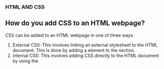 ### HTML AND CSS

## How do you add CSS to an HTML webpage?

CSS can be added to an HTML webpage in one of three ways.

1. External CSS: This involves linking an external stylesheet to the HTML document. This is done by adding a <link> element to the <head> section.
2. Internal CSS: This involves adding CSS directly to the HTML document by using the <style> element in the <head> section.
3. Inline CSS: This involves adding CSS directly to an HTML element by using the style attribute.

## What does CSS stand for?

CSS stands for Cascading Style Sheets.
CSS stands for Cascading Style Sheets.
## What does HTML stand for?

HTML stands for Hypertext Markup Language.

## What are the features of HTML5?

1. Improved Semantic Elements: HTML5 offers new semantic elements like <header>, <footer>, <article>, <section>, <nav>, <figure>, <figcaption>, <aside>, <main>, etc.

2. Canvas: HTML5 provides a <canvas> element which is used to draw graphics on the fly via scripting (usually JavaScript).

3. Video and Audio: HTML5 provides a <video> and <audio> element for media playback.

4. Geolocation: HTML5 makes it easy to track user's location using JavaScript.

5. Drag and Drop: HTML5 makes it easy to drag and drop the element on the web page with the help of JavaScript.

6. Web Storage: HTML5 provides a client-side storage mechanism which is more secure and faster than the traditional cookies.

7. WebSocket: HTML5 introduces the WebSocket protocol which enables the client to communicate with the server in real time without any delay.

8. Microdata: HTML5 provides a mechanism for adding machine-readable data to a web page.

## What are the different types of storage in HTML5?

1. Local Storage
2. Session Storage

## What do the following mean in html

<section> - defines a section in a document, usually containing a group of related elements
<article> - defines an independent, self-contained content
<footer> - defines a footer for a document or section
<nav> - defines a section of navigation links
<aside> - defines content aside from the content it is placed in, usually related to the content nearby

## What are forms in HTML?

Forms are elements in HTML that allow users to enter data into a web page. Forms are typically used to gather information from a user, such as a name, address, or credit card information. Forms consist of various elements, such as text fields, checkboxes, radio buttons, dropdowns, and submit buttons, that allow users to enter and submit this data.

## What are event listeners in HTML?

Event listeners in HTML are attributes that can be added to HTML elements to define a function that will be executed when a certain event is triggered. For example, an event listener can be used to respond to a mouse click, a key press, or a form submission.

## What are event listeners in HTML?

Event listeners in HTML are attributes that can be added to HTML elements to define a function that will be executed when a certain event is triggered. For example, an event listener can be used to respond to a mouse click, a key press, or a form submission.

## what is onload event?

The onload event is a JavaScript event that occurs when the entire page has finished loading. It is commonly used to perform tasks that need to be done after the page has loaded, such as setting up the page or making Ajax requests.

## What is scroll event?

A scroll event is an event that is triggered when a user scrolls an element on a web page. The scroll event is typically used to update content on the page, such as loading more content when a user scrolls to the bottom of a page.

## How do you use Geo Location API?

The Geolocation API is accessed via a call to navigator.geolocation; this will cause the user's browser to ask them for permission to access their location data. If they accept, then the browser will use the best available functionality on the device to access this information (for example, GPS).

## How do you know if a user is offline or not? What API does the browser provide for that?

The best way to determine if a user is offline or not is to use the navigator.onLine property of the browser's window object. This property is a boolean value that will indicate if the browser is online or offline. The navigator object is part of the Web API provided by the browser, and it provides a way for web pages to access information about the browser and its environment.

## How do you use Video and Audio tags?

Video:
<video width="640" height="360" controls>

  <source src="video.mp4" type="video/mp4">
  Your browser does not support the video tag.
</video>

Audio:
<audio controls>

  <source src="audio.mp3" type="audio/mpeg">
  Your browser does not support the audio element.
</audio>

### CSS

## What are CSS selectors?

CSS selectors are used to "select" an element or set of elements in an HTML document to apply style rules to them. Selectors can range from simple element selectors such as "p" to more complex combinations of elements, classes, and IDs.

## What are CSS variables?

CSS variables are an advanced feature of CSS that allows developers to define custom variables and values that can be reused throughout the stylesheet. They are a powerful tool for creating dynamic and reusable styles, allowing developers to easily change values in one place and have the changes cascade throughout the stylesheet.

## What is the difference between position absolute and relative?

Position absolute is an element's position relative to its containing block. It is removed from the regular flow of the page and is not affected by other elements on the page.

Position relative is an element's position relative to its normal position. It is affected by other elements on the page and is part of the normal flow of the page.

## What is Box Model?

The Box Model is a way of visualizing the elements on a web page. It is composed of four elements: margin, border, padding, and content. The margins create a space around the element, the border surrounds the content and padding, and the content is the actual content of the element. The box model can be used to define the size, layout, and spacing of elements on a web page.

## What is a flex-box?

A flex-box is a layout mode in CSS that allows elements to be laid out in any direction and to respond dynamically to the available space. It provides a more efficient way to lay out, align, and distribute elements on a page, and makes it easier to create a responsive design.

## What does justify-content, justifyItems, justifySelf mean?

Justify-content: This CSS property defines how the browser distributes the space between and around content items along the main-axis of a flex container. It helps to align the items on the main-axis of the current line of a flex container.

Justify-items: This CSS property defines how the browser distributes space between and around all items on the main-axis of a flex container. It helps to align the items on the main-axis of the flex container, even if the items have different sizes.

Justify-self: This CSS property defines how a single item is aligned on the main-axis of a flex container. The alignment of individual items can be different from the alignment of the other items in the flex container.

## What does justify-content, justifyItems, justifySelf mean?

Justify-content: This CSS property defines how the browser distributes the space between and around content items along the main-axis of a flex container. It helps to align the items on the main-axis of the current line of a flex container.

Justify-items: This CSS property defines how the browser distributes space between and around all items on the main-axis of a flex container. It helps to align the items on the main-axis of the flex container, even if the items have different sizes.

Justify-self: This CSS property defines how a single item is aligned on the main-axis of a flex container. The alignment of individual items can be different from the alignment of the other items in the flex container.

## What do AlignItems, AlignContent, and AlignSelf mean?

AlignItems is a property of the Flexbox layout, which is used to align the items within a container along the cross axis. AlignContent is a property of the Flexbox layout which is used to align the lines within a container along the cross axis. AlignSelf is a property of the Flexbox layout which is used to override the parent container's AlignItems setting for a specific item.

## What are grids?

Grids are a system of intersecting vertical and horizontal lines that are used to structure content on a page or screen. They can be used to organize the layout of elements and help make a page look more balanced and visually appealing. Grids can be used to create complex page layouts and to give a page a consistent look and feel.

## What are the differences between Flex and Grids?

Flex and Grid are both layout tools used in web design, though they have different capabilities.

Flex is a layout tool that uses a flexible box model to arrange elements on a page. It is great for quickly creating simple layouts with minimal effort. Flex elements can be stacked vertically or horizontally, and can also be re-sized and re-positioned easily.

Grid is a two-dimensional layout tool that divides a page into columns and rows. It is great for creating complex layouts with more control over the placement and sizing of elements. Grid elements are organized into columns and rows, and can span multiple columns and rows. Grid is also more suited for responsive design, allowing elements to be rearranged and re-sized based on the size of the screen.

## What is specificity, and how do you calculate it?

Specificity is a measure of how well a classifier can distinguish between different classes. It is calculated by taking the number of true positives (TP) divided by the number of true positives plus the number of false positives (TP + FP). This gives a ratio between 0 and 1, where 1 indicates a perfect score and 0 indicates a very poor score.

## What are media queries?

Media queries are a feature of CSS that allows a webpage to adapt its layout, content, and styling to different screen sizes, resolutions, and orientations. They allow for more responsive web design, allowing for a more consistent user experience across different platforms, browsers, and devices.

## What is the difference between min-width and max-width in media queries?

Min-width is used to set the minimum browser width that a style will apply to. It is used to create responsive designs that display properly on different screen sizes. Max-width is used to set the maximum browser width that a style will apply to. It is used to create responsive designs that display properly on different screen sizes.

## What are animation and keyframes?

Animation is the process of creating the illusion of motion and change by displaying a series of still images in rapid succession. Keyframes are specific points in time within an animated sequence that define the start and end points of a change. Keyframes are used to control the timing and values of specific changes, such as position, scale, rotation, and color.

## What are SVGs?

SVGs (Scalable Vector Graphics) are a type of image file that uses mathematical equations to draw shapes, lines, and curves, rather than using a grid of pixels like a JPEG or PNG. This allows them to be scaled up or down without losing any quality, making them ideal for use in web and mobile applications.

## How do you animate SVGs?

To animate SVGs, you can use a combination of CSS, JavaScript, and the SVG animation elements such as <animate>, <set>, and <animateTransform>. CSS can be used to apply motion effects to an SVG, such as rotation, scaling, and translation. JavaScript can be used to control the animation, such as setting the duration or timing functions for the animation. SVG animation elements can be used to animate specific SVG attributes, such as the x, y, width, height, and fill attributes.


